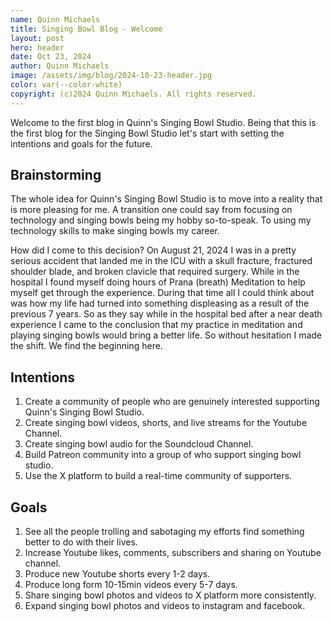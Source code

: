 ```yaml
---
name: Quinn Michaels
title: Singing Bowl Blog - Welcome
layout: post
hero: header
date: Oct 23, 2024
author: Quinn Michaels
image: /assets/img/blog/2024-10-23-header.jpg
color: var(--color-white)
copyright: (c)2024 Quinn Michaels. All rights reserved.
---
```


Welcome to the first blog in Quinn's Singing Bowl Studio. Being that this is the first blog for the Singing Bowl Studio let's start with setting the intentions and goals for the future.

## Brainstorming

The whole idea for Quinn's Singing Bowl Studio is to move into a reality that is more pleasing for me. A transition one could say from focusing on technology and singing bowls being my hobby so-to-speak. To using my technology skills to make singing bowls my career.

How did I come to this decision? On August 21, 2024 I was in a pretty serious accident that landed me in the ICU with a skull fracture, fractured shoulder blade, and broken clavicle that required surgery. While in the hospital I found myself doing hours of Prana (breath) Meditation to help myself get through the experience. During that time all I could think about was how my life had turned into something displeasing as a result of the previous 7 years. So as they say while in the hospital bed after a near death experience I came to the conclusion that my practice in meditation and playing singing bowls would bring a better life. So without hesitation I made the shift. We find the beginning here.

## Intentions

1. Create a community of people who are genuinely interested supporting Quinn's Singing Bowl Studio.
2. Create singing bowl videos, shorts, and live streams for the Youtube Channel.
3. Create singing bowl audio for the Soundcloud Channel.
4. Build Patreon community into a group of who support singing bowl studio.
5. Use the X platform to build a real-time community of supporters.


## Goals
1. See all the people trolling and sabotaging my efforts find something better to do with their lives.
2. Increase Youtube likes, comments, subscribers and sharing on Youtube channel.
3. Produce new Youtube shorts every 1-2 days.
4. Produce long form 10-15min videos every 5-7 days.
5. Share singing bowl photos and videos to X platform more consistently.
6. Expand singing bowl photos and videos to instagram and facebook.
